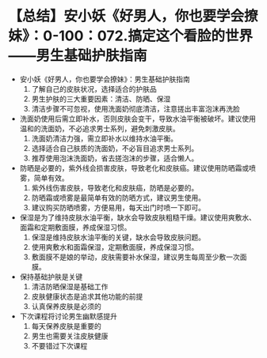 # 【总结】安小妖《好男人，你也要学会撩妹》：0-100：072.搞定这个看脸的世界——男生基础护肤指南

-   安小妖《好男人，你也要学会撩妹》：男生基础护肤指南
    1.  了解自己的皮肤状况，选择适合的护肤品
    2.  男生护肤的三大重要因素：清洁、防晒、保湿
    3.  清洁步骤不可忽视，使用洗面奶彻底清洁，注意搓出丰富泡沫再洗脸
-   洗面奶使用后需立即补水，否则皮肤会变干，导致水油平衡被破坏。建议使用温和的洗面奶，不必追求男士系列，避免刺激皮肤。
    1.  洗面奶清洁力强，需立即补水以维持水油平衡。
    2.  选择适合自己肤质的洗面奶，不必盲目追求男士系列。
    3.  推荐使用泡沫洗面奶，省去搓泡沫的步骤，适合懒人。
-   防晒是必要的，紫外线会损害皮肤，导致老化和皮肤癌。建议使用防晒霜或喷雾，简单有效。
    1.  紫外线伤害皮肤，导致老化和皮肤癌，防晒是必要的。
    2.  防晒霜或喷雾是最简单有效的防晒方式，建议男生使用。
    3.  建议购买防晒喷雾，方便易用，每天出门时喷一下即可。
-   保湿是为了维持皮肤水油平衡，缺水会导致皮肤粗糙干燥。建议使用爽敷水、面霜和定期敷面膜，养成保湿习惯。
    1.  保湿是维持皮肤水油平衡的关键，缺水会导致皮肤问题。
    2.  使用爽敷水和面霜保湿，定期敷面膜，养成保湿习惯。
    3.  敷面膜不是娘的举动，皮肤需要补水保湿，建议男生每周至少敷一次面膜。
-   保持基础护肤是关键
    1.  清洁防晒保湿是基础工作
    2.  皮肤健康状态是追求其他功能的前提
    3.  认真保养皮肤是必须的
-   下次课程将讨论男生幽默感提升
    1.  每天保养皮肤是重要的
    2.  男生也需要关注皮肤健康
    3.  不要错过下次课程